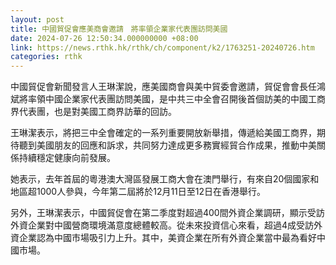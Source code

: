 ```yaml
---
layout: post
title: 中國貿促會應美商會邀請　將率領企業家代表團訪問美國
date: 2024-07-26 12:50:34.000000000 +08:00
link: https://news.rthk.hk/rthk/ch/component/k2/1763251-20240726.htm
categories: rthk
---
```


中國貿促會新聞發言人王琳潔說，應美國商會與美中貿委會邀請，貿促會會長任鴻斌將率領中國企業家代表團訪問美國，是中共三中全會召開後首個訪美的中國工商界代表團，也是對美國工商界訪華的回訪。

王琳潔表示，將把三中全會確定的一系列重要開放新舉措，傳遞給美國工商界，期待聽到美國朋友的回應和訴求，共同努力達成更多務實經貿合作成果，推動中美關係持續穩定健康向前發展。

她表示，去年首屆的粵港澳大灣區發展工商大會在澳門舉行，有來自20個國家和地區超1000人參與，今年第二屆將於12月11日至12日在香港舉行。

另外，王琳潔表示，中國貿促會在第二季度對超過400間外資企業調研，顯示受訪外資企業對中國營商環境滿意度總體較高。從未來投資信心來看，超過4成受訪外資企業認為中國市場吸引力上升。其中，美資企業在所有外資企業當中最為看好中國市場。
